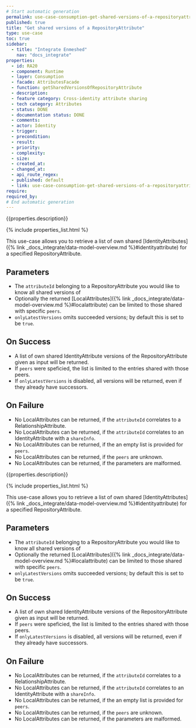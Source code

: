 ```yaml
---
# Start automatic generation
permalink: use-case-consumption-get-shared-versions-of-a-repositoryattribute
published: true
title: "Get shared versions of a RepositoryAttribute"
type: use-case
toc: true
sidebar:
  - title: "Integrate Enmeshed"
    nav: "docs_integrate"
properties:
  - id: RA20
  - component: Runtime
  - layer: Consumption
  - facade: AttributesFacade
  - function: getSharedVersionsOfRepositoryAttribute
  - description:
  - feature category: Cross-identity attribute sharing
  - tech category: Attributes
  - status: DONE
  - documentation status: DONE
  - comments:
  - actor: Identity
  - trigger:
  - precondition:
  - result:
  - priority:
  - complexity:
  - size:
  - created_at:
  - changed_at:
  - api_route_regex:
  - published: default
  - link: use-case-consumption-get-shared-versions-of-a-repositoryattribute
require:
required_by:
# End automatic generation
---
```


{{properties.description}}

{% include properties_list.html %}

This use-case allows you to retrieve a list of own shared [IdentityAttributes]({% link _docs_integrate/data-model-overview.md %}#identityattribute) for a specified RepositoryAttribute.

## Parameters

- The `attributeId` belonging to a RepositoryAttribute you would like to know all shared versions of
- Optionally the returned [LocalAttributes]({% link _docs_integrate/data-model-overview.md %}#localattribute) can be limited to those shared with specific `peers`.
- `onlyLatestVersions` omits succeeded versions; by default this is set to be `true`.

## On Success

- A list of own shared IdentityAttribute versions of the RepositoryAttribute given as input will be returned.
- If `peers` were speficied, the list is limited to the entries shared with those peers.
- If `onlyLatestVersions` is disabled, all versions will be returned, even if they already have successors.

## On Failure

- No LocalAttributes can be returned, if the `attributeId` correlates to a RelationshipAttribute.
- No LocalAttributes can be returned, if the `attributeId` correlates to an IdentityAttribute with a `shareInfo`.
- No LocalAttributes can be returned, if the an empty list is provided for `peers`.
- No LocalAttributes can be returned, if the `peers` are unknown.
- No LocalAttributes can be returned, if the parameters are malformed.

{{properties.description}}

{% include properties_list.html %}

This use-case allows you to retrieve a list of own shared [IdentityAttributes]({% link _docs_integrate/data-model-overview.md %}#identityattribute) for a specified RepositoryAttribute.

## Parameters

- The `attributeId` belonging to a RepositoryAttribute you would like to know all shared versions of
- Optionally the returned [LocalAttributes]({% link _docs_integrate/data-model-overview.md %}#localattribute) can be limited to those shared with specific `peers`.
- `onlyLatestVersions` omits succeeded versions; by default this is set to be `true`.

## On Success

- A list of own shared IdentityAttribute versions of the RepositoryAttribute given as input will be returned.
- If `peers` were speficied, the list is limited to the entries shared with those peers.
- If `onlyLatestVersions` is disabled, all versions will be returned, even if they already have successors.

## On Failure

- No LocalAttributes can be returned, if the `attributeId` correlates to a RelationshipAttribute.
- No LocalAttributes can be returned, if the `attributeId` correlates to an IdentityAttribute with a `shareInfo`.
- No LocalAttributes can be returned, if the an empty list is provided for `peers`.
- No LocalAttributes can be returned, if the `peers` are unknown.
- No LocalAttributes can be returned, if the parameters are malformed.

